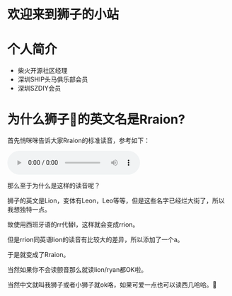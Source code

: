 # 欢迎来到狮子的小站

# 个人简介

- 柴火开源社区经理
- 深圳SHIP头马俱乐部会员
- 深圳SZDIY会员

# 为什么狮子🦁的英文名是Rraion?
首先悄咪咪告诉大家Rraion的标准读音，参考如下：

<audio controls>
  <source src="assets/name_record.MP3" type="audio/mp3">
  您的浏览器不支持音频播放。
</audio>

那么至于为什么是这样的读音呢？

狮子的英文是Lion，变体有Leon，Leo等等，但是这些名字已经烂大街了，所以我想独特一点。

故使用西班牙语的rr代替l，这样就会变成rrion。

但是rrion同英语lion的读音有比较大的差异，所以添加了一个a。

于是就变成了Rraion。

当然如果你不会读颤音那么就读lion/ryan都OK啦。

当然中文就叫我狮子或者小狮子就ok咯，如果可爱一点也可以读西几哈哈。🦁